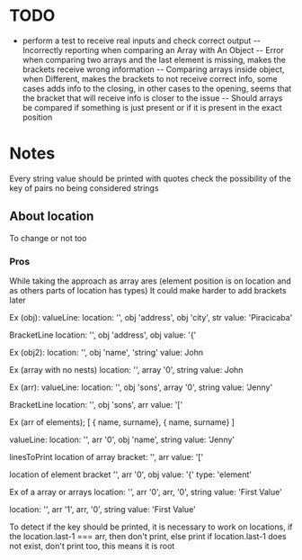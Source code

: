 # TODO
- perform a test to receive real inputs and check correct output
-- Incorrectly reporting when comparing an Array with An Object
-- Error when comparing two arrays and the last element is missing, makes the brackets receive wrong information
-- Comparing arrays inside object, when Different, makes the brackets to not receive correct info, some cases adds info to the closing, in other cases to the opening, seems that the bracket that will receive info is closer to the issue
-- Should arrays be compared if something is just present or if it is present in the exact position
# Notes
Every string value should be printed with quotes
check the possibility of the key of pairs no being considered strings

## About location
To change or not too

### Pros
While taking the approach as array ares (element position is on location and as others parts of location has types)
It could make harder to add brackets later

Ex (obj):
valueLine:
	location:
		'', obj
		'address', obj
		'city', str
	value: 'Piracicaba'

BracketLine
	location:
		'', obj
		'address', obj
	value: '{'

Ex (obj2):
location:
	'', obj
	'name', 'string'
value: John

Ex (array with no nests)
location:
	'', array
	'0', string
value: John

Ex (arr):
valueLine:
	location:
		'', obj
		'sons', array
		'0', string
	value: 'Jenny'

BracketLine
	location:
		'', obj
		'sons', arr
	value: '['

Ex (arr of elements);
[
	{ name, surname},
	{ name, surname}
]

valueLine:
	location:
		'', arr
		'0', obj
		'name', string
	value: 'Jenny'

linesToPrint
location of array bracket:
	'', arr
value: '['

location of element bracket
	'', arr
	'0', obj
value: '{'
type: 'element'

Ex of a array or arrays
location:
	'', arr
	'0', arr,
	'0', string
value: 'First Value'

location:
	'', arr
	'1', arr,
	'0', string
value: 'First Value'

To detect if the key should be printed, it is necessary to work on locations, if the location.last-1 === arr, then don't print, else print
if location.last-1 does not exist, don't print too, this means it is root
